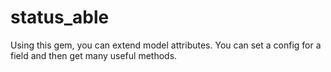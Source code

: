 # status_able
Using this gem, you can extend model attributes. You can set a config for a field and then get many useful methods.
